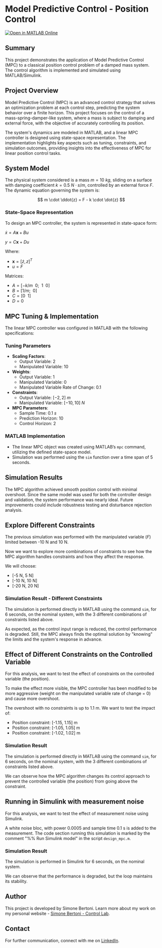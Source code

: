 # Model Predictive Control - Position Control

[![Open in MATLAB Online](https://www.mathworks.com/images/responsive/global/open-in-matlab-online.svg)](https://matlab.mathworks.com/open/github/v1?repo=simorxb/position_control_mpc)

## Summary
This project demonstrates the application of Model Predictive Control (MPC) to a classical position control problem of a damped mass system. The control algorithm is implemented and simulated using MATLAB/Simulink.

## Project Overview
Model Predictive Control (MPC) is an advanced control strategy that solves an optimization problem at each control step, predicting the system behavior over a finite horizon. This project focuses on the control of a mass-spring-damper-like system, where a mass is subject to damping and external force, with the objective of accurately controlling its position.

The system's dynamics are modeled in MATLAB, and a linear MPC controller is designed using state-space representation. The implementation highlights key aspects such as tuning, constraints, and simulation outcomes, providing insights into the effectiveness of MPC for linear position control tasks.

## System Model
The physical system considered is a mass $m = 10 ~ kg$, sliding on a surface with damping coefficient $k = 0.5 ~ N \cdot s/m$, controlled by an external force $F$. The dynamic equation governing the system is:

$$
m \cdot \ddot{z} = F - k \cdot \dot{z}
$$

### State-Space Representation
To design an MPC controller, the system is represented in state-space form:

$\dot{x} = A \mathbf{x} + B u$

$y = C \mathbf{x} + D u$

Where:
- $\mathbf{x} = [\dot{z}, z]^T$
- $u = F$

Matrices:
- $A = \left[ -k/m ~~ 0; ~~ 1 ~~ 0 \right]$
- $B = \left[ 1/m ; ~~ 0 \right]$
- $C = \left[ 0 ~~ 1 \right]$
- $D = 0$

## MPC Tuning & Implementation
The linear MPC controller was configured in MATLAB with the following specifications:

### Tuning Parameters
- **Scaling Factors**:
  - Output Variable: 2
  - Manipulated Variable: 10
- **Weights**:
  - Output Variable: 1
  - Manipulated Variable: 0
  - Manipulated Variable Rate of Change: 0.1
- **Constraints**:
  - Output Variable: $[-2, 2] ~ m$
  - Manipulated Variable: $[-10, 10] ~ N$
- **MPC Parameters**:
  - Sample Time: $0.1 ~ s$
  - Prediction Horizon: 10
  - Control Horizon: 2

### MATLAB Implementation
- The linear MPC object was created using MATLAB’s `mpc` command, utilizing the defined state-space model.
- Simulation was performed using the `sim` function over a time span of 5 seconds.

## Simulation Results
The MPC algorithm achieved smooth position control with minimal overshoot. Since the same model was used for both the controller design and validation, the system performance was nearly ideal. Future improvements could include robustness testing and disturbance rejection analysis.

## Explore Different Constraints

The previous simulation was performed with the manipulated variable ($F$) limited between -10 N and 10 N.

Now we want to explore more combinations of constraints to see how the MPC algorithm handles constraints and how they affect the response.

We will choose:

- [-5 N, 5 N]
- [-10 N, 10 N]
- [-20 N, 20 N]

### Simulation Result - Different Constraints

The simulation is performed directly in MATLAB using the command `sim`, for 6 seconds, on the nominal system, with the 3 different combinations of constraints listed above.

As expected, as the control input range is reduced, the control performance is degraded. Still, the MPC always finds the optimal solution by "knowing" the limits and the system's response in advance.

## Effect of Different Constraints on the Controlled Variable

For this analysis, we want to test the effect of constraints on the controlled variable (the position).

To make the effect more visible, the MPC controller has been modified to be more aggressive (weight on the manipulated variable rate of change = 0) and cause more overshoot.

The overshoot with no constraints is up to 1.1 m. We want to test the impact of:

- Position constraint: [-1.15, 1.15] m
- Position constraint: [-1.05, 1.05] m
- Position constraint: [-1.02, 1.02] m

### Simulation Result

The simulation is performed directly in MATLAB using the command `sim`, for 6 seconds, on the nominal system, with the 3 different combinations of constraints listed above.

We can observe how the MPC algorithm changes its control approach to prevent the controlled variable (the position) from going above the constraint.

## Running in Simulink with measurement noise

For this analysis, we want to test the effect of measurement noise using Simulink.

A white noise bloc, with power 0.0005 and sample time 0.1 s is added to the measurement. The code section running this simulation is marked by the comment "%% Run Simulink model" in the script `design_mpc.m`.

### Simulation Result

The simulation is performed in Simulink for 6 seconds, on the nominal system.

We can observe that the performance is degraded, but the loop maintains its stability.

## Author
This project is developed by Simone Bertoni. Learn more about my work on my personal website - [Simone Bertoni - Control Lab](https://simonebertonilab.com/).

## Contact
For further communication, connect with me on [LinkedIn](https://www.linkedin.com/in/simone-bertoni-control-eng/).
